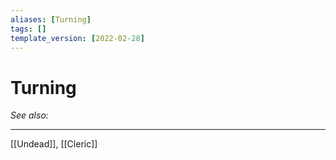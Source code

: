 ```yaml
---
aliases: [Turning]
tags: []
template_version: [2022-02-28]
---
```

# Turning
*See also:* 
___
[[Undead]], [[Cleric]]